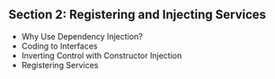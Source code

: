 ## Section 2: Registering and Injecting Services
* Why Use Dependency Injection?
* Coding to Interfaces
* Inverting Control with Constructor Injection
* Registering Services